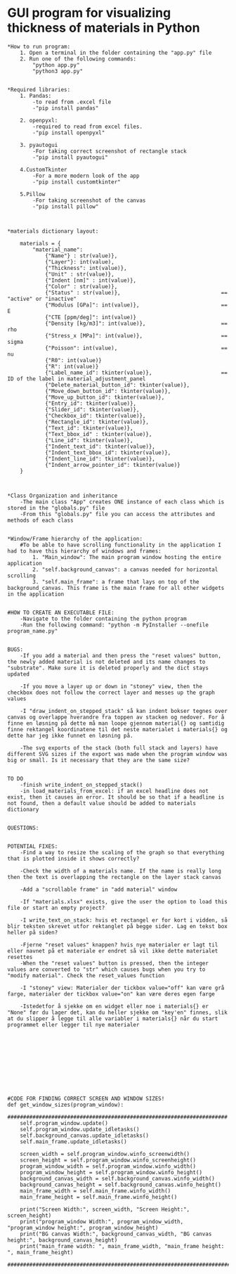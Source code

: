 # GUI program for visualizing thickness of materials in Python

    *How to run program:
        1. Open a terminal in the folder containing the "app.py" file
        2. Run one of the following commands:
            "python app.py"
            "python3 app.py"


    *Required libraries:
        1. Pandas: 
            -to read from .excel file
            -"pip install pandas"

        2. openpyxl:
            -required to read from excel files.
            -"pip install openpyxl"
    
        3. pyautogui
            -For taking correct screenshot of rectangle stack
            -"pip install pyautogui"
        
        4.CustomTkinter
            -For a more modern look of the app
            -"pip install customtkinter"
        
        5.Pillow
            -For taking screenshot of the canvas
            -"pip install pillow"

    

    *materials dictionary layout:

        materials = {
            "material_name":
                {"Name"} : str(value)},
                {"Layer"}: int(value),
                {"Thickness": int(value)},
                {"Unit" : str(value)},
                {"Indent [nm]" : int(value)},
                {"Color" : str(value)},
                {"Status" : str(value)},                                == "active" or "inactive"                             
                {"Modulus [GPa]": int(value)},                          == E
                {"CTE [ppm/deg]": int(value)}
                {"Density [kg/m3]": int(value)},                        == rho
                {"Stress_x [MPa]": int(value)},                         == sigma
                {"Poisson": int(value),                                 == nu
                {"R0": int(value)}
                {"R": int(value)}
                {"Label_name_id": tkinter(value)},                      == ID of the label in material_adjustment_panel
                {"Delete_material_button_id": tkinter(value)},
                {"Move_down_button_id": tkinter(value)},
                {"Move_up_button_id": tkinter(value)},
                {"Entry_id": tkinter(value)},
                {"Slider_id": tkinter(value)},
                {"Checkbox_id": tkinter(value)},
                {"Rectangle_id": tkinter(value)},
                {"Text_id": tkinter(value)},
                {"Text_bbox_id" : tkinter(value)},
                {"Line_id": tkinter(value)},
                {"Indent_text_id": tkinter(value)},
                {"Indent_text_bbox_id": tkinter(value)},
                {"Indent_line_id": tkinter(value)},
                {"Indent_arrow_pointer_id": tkinter(value)}
        }
            


    *Class Organization and inheritance
        -The main class "App" creates ONE instance of each class which is stored in the "globals.py" file
        -From this "globals.py" file you can access the attributes and methods of each class


    *Window/Frame hierarchy of the application:
        #To be able to have scrolling functionality in the application I had to have this hierarchy of windows and frames:
            1. "Main_window": The main program window hosting the entire application
            2. "self.background_canvas": a canvas needed for horizontal scrolling
            3. "self.main_frame": a frame that lays on top of the background_canvas. This frame is the main frame for all other widgets in the application


    #HOW TO CREATE AN EXECUTABLE FILE:
        -Navigate to the folder containing the python program
        -Run the following command: "python -m PyInstaller --onefile program_name.py"


    BUGS:
        -If you add a material and then press the "reset values" button, the newly added material is not deleted and its name changes to "substrate". Make sure it is deleted properly and the dict stays updated
        
        -If you move a layer up or down in "stoney" view, then the checkbox does not follow the correct layer and messes up the graph values

        -I "draw_indent_on_stepped_stack" så kan indent bokser tegnes over canvas og overlappe hverandre fra toppen av stacken og nedover. For å finne en løsning på dette må man loope gjennom material{} og samtidig finne rektangel koordinatene til det neste materialet i materials{} og dette har jeg ikke funnet en løsning på. 

        -The svg exports of the stack (both full stack and layers) have different SVG sizes if the export was made when the program window was big or small. Is it necessary that they are the same size?


    TO DO               
        -finish write_indent_on_stepped_stack()
        -in load_materials_from_excel: if an excel headline does not exist, then it causes an error. It should be so that if a headline is not found, then a default value should be added to materials dictionary
            
    
    QUESTIONS:
    

    POTENTIAL FIXES:
        -Find a way to resize the scaling of the graph so that everything that is plotted inside it shows correctly?

        -Check the width of a materials name. If the name is really long then the text is overlapping the rectangle on the layer stack canvas

        -Add a "scrollable frame" in "add material" window

        -If "materials.xlsx" exists, give the user the option to load this file or start an empty project?

        -I write_text_on_stack: hvis et rectangel er for kort i vidden, så blir teksten skrevet utfor rektanglet på begge sider. Lag en tekst box heller på siden?

        -Fjerne "reset values" knappen? hvis nye materialer er lagt til eller navnet på et materiale er endret så vil ikke dette materialet resettes
        -When the "reset values" button is pressed, then the integer values are converted to "str" which causes bugs when you try to "modify material". Check the reset_values function

        -I "stoney" view: Materialer der tickbox value="off" kan være grå farge, materialer der tickbox value="on" kan være deres egen farge

        -Istedetfor å sjekke om en widget eller noe i materials{} er "None" før du lager det, kan du heller sjekke om "key'en" finnes, slik at du slipper å legge til alle variabler i materials{} når du start programmet eller legger til nye materialer











    #CODE FOR FINDING CORRECT SCREEN AND WINDOW SIZES!
    def get_window_sizes(program_window):
        ######################################################################
        self.program_window.update()
        self.program_window.update_idletasks()
        self.background_canvas.update_idletasks() 
        self.main_frame.update_idletasks()

        screen_width = self.program_window.winfo_screenwidth()
        screen_height = self.program_window.winfo_screenheight()
        program_window_width = self.program_window.winfo_width()
        program_window_height = self.program_window.winfo_height()
        background_canvas_width = self.background_canvas.winfo_width()
        background_canvas_height = self.background_canvas.winfo_height()
        main_frame_width = self.main_frame.winfo_width()
        main_frame_height = self.main_frame.winfo_height()    

        print("Screen Width:", screen_width, "Screen Height:", screen_height)
        print("program_window Width:", program_window_width, "program_window height:", program_window_height)
        print("BG canvas Width:", background_canvas_width, "BG canvas height:", background_canvas_height)
        print("main_frame width: ", main_frame_width, "main_frame height: ", main_frame_height)
        ########################################################################